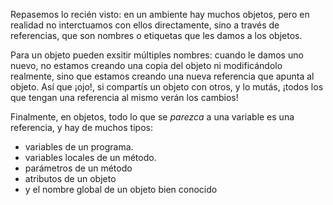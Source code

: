 Repasemos lo recién visto: en un ambiente hay muchos objetos, pero en realidad no interctuamos con ellos directamente, sino a través de referencias, que son nombres o etiquetas que les damos a los objetos.

Para un objeto pueden exsitir múltiples nombres: cuando le damos uno nuevo, no estamos creando una copia del objeto ni modificándolo realmente, sino que estamos creando una nueva referencia que apunta al objeto. Así que ¡ojo!, si compartís un objeto con otros, y lo mutás, ¡todos los que tengan una referencia al mismo verán los cambios! 

Finalmente, en objetos, todo lo que se _parezca_ a una variable es una referencia, y hay de muchos tipos:

* variables de un programa. 
* variables locales de un método.
* parámetros de un método
* atributos de un objeto
* y el nombre global de un objeto bien conocido
